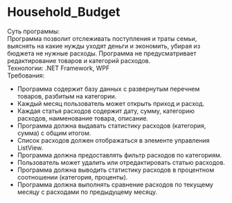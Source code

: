 # Household_Budget
Суть программы:<br/>
Программа позволит отслеживать поступления и траты семьи, выяснять на какие нужды
уходят деньги и экономить, убирая из бюджета не нужные расходы. Программа не
предусматривает редактирование товаров и категорий расходов.<br/>
Технологии: .NET Framework, WPF<br/>
Требования:<br/>
* Программа содержит базу данных с развернутым перечнем товаров,
разбитым на категории.<br/>
* Каждый месяц пользователь может открыть приход и расход.<br/>
* Каждая статья расходов содержит дату, сумму, категорию расходов,
наименование товара, описание.<br/>
* Программа должна выдавать статистику расходов (категория, сумма) с
общим итогом.<br/>
* Список расходов должен отображаться в элементе управления ListView.<br/>
* Программа должна предоставлять фильтр расходов по категориям.<br/>
* Пользователь может удалить или отредактировать статью расходов.<br/>
* Программа должна выводить статистику расходов в процентном
соотношении (категория, проценты).<br/>
* Программа должна выполнять сравнение расходов по текущему месяцу с
расходами по предыдущему месяцу.<br/>
